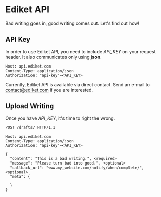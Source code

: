 # Ediket API
Bad writing goes in, good writing comes out. Let's find out how!

## API Key
In order to use Ediket API, you need to include *API_KEY* on your request header. It also communicates only using **json**.

```
Host: api.ediket.com
Content-Type: application/json
Authorization: "api-key"=<API_KEY>
```

Currently, Ediket API is available via direct contact. Send an e-mail to contact@ediket.com if you are interested.

## Upload Writing
Once you have *API_KEY*, it's time to right the wrong.

```
POST /drafts/ HTTP/1.1

Host: api.ediket.com
Content-Type: application/json
Authorization: "api-key"=<API_KEY>

{
  "content": "This is a bad writing.", <required>
  "message": "Please turn bad into good.", <optional>
  "callback_url": "www.my_website.com/notify/when/complete/", <optional>
  "meta": {

  }
}

```
